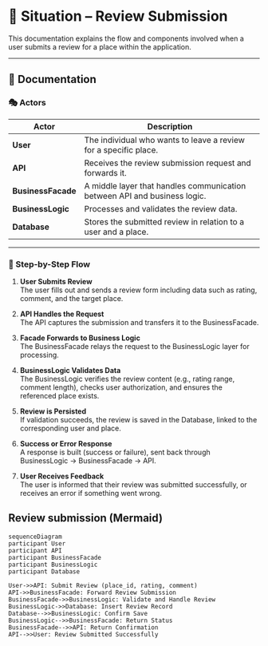 # 📝 Situation – Review Submission

This documentation explains the flow and components involved when a user submits a review for a place within the application.

---

## 📘 Documentation

### 🎭 Actors

| Actor             | Description                                                                 |
|-------------------|-----------------------------------------------------------------------------|
| **User**          | The individual who wants to leave a review for a specific place.            |
| **API**           | Receives the review submission request and forwards it.                     |
| **BusinessFacade**| A middle layer that handles communication between API and business logic.   |
| **BusinessLogic** | Processes and validates the review data.                                    |
| **Database**      | Stores the submitted review in relation to a user and a place.              |

---

### 🔄 Step-by-Step Flow

1. **User Submits Review**  
   The user fills out and sends a review form including data such as rating, comment, and the target place.

2. **API Handles the Request**  
   The API captures the submission and transfers it to the BusinessFacade.

3. **Facade Forwards to Business Logic**  
   The BusinessFacade relays the request to the BusinessLogic layer for processing.

4. **BusinessLogic Validates Data**  
   The BusinessLogic verifies the review content (e.g., rating range, comment length), checks user authorization, and ensures the referenced place exists.

5. **Review is Persisted**  
   If validation succeeds, the review is saved in the Database, linked to the corresponding user and place.

6. **Success or Error Response**  
   A response is built (success or failure), sent back through BusinessLogic → BusinessFacade → API.

7. **User Receives Feedback**  
   The user is informed that their review was submitted successfully, or receives an error if something went wrong.

## Review submission (Mermaid)

```mermaid
sequenceDiagram
participant User
participant API
participant BusinessFacade
participant BusinessLogic
participant Database

User->>API: Submit Review (place_id, rating, comment)
API->>BusinessFacade: Forward Review Submission
BusinessFacade->>BusinessLogic: Validate and Handle Review
BusinessLogic->>Database: Insert Review Record
Database-->>BusinessLogic: Confirm Save
BusinessLogic-->>BusinessFacade: Return Status
BusinessFacade-->>API: Return Confirmation
API-->>User: Review Submitted Successfully
